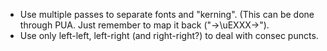 * Use multiple passes to separate fonts and "kerning". (This can be done through PUA. Just remember to map it back ("->\uEXXX-><span>"</span>).
* Use only left-left, left-right (and right-right?) to deal with consec puncts.
